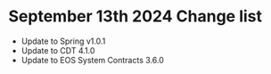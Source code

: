 # September 13th 2024 Change list
- Update to Spring v1.0.1
- Update to CDT 4.1.0
- Update to EOS System Contracts 3.6.0
